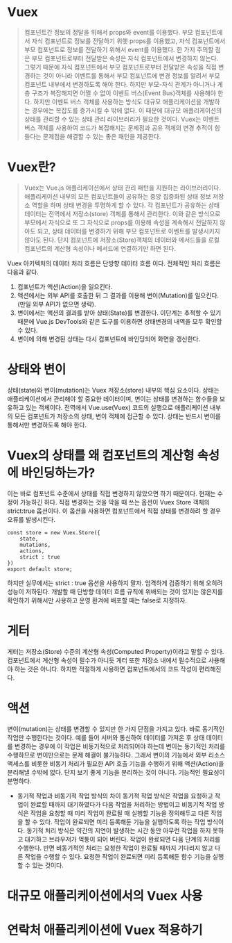 # Vuex
>컴포넌트간 정보의 정달을 위해서 props와 event를 이용했다. 부모 컴포넌트에서 자식 컴포넌트로 정보를 전달하기 위햇 props를 이용했고, 자식 컴포넌트에서 부모 컴포넌트로 정보를 전달하기 위해서 event를 이용했다. 한 가지 주의할 점은 부모 컴포넌트로부터 전달받은 속성은 자식 컴포넌트에서 변경하지 않는다. 그렇기 때문에 자식 컴포넌트에서 부모 컴포넌트로부터 전달받은 속성을 직접 변경하는 것이 아니라 이벤트를 통해서 부모 컴포넌트에 변경 정보를 알려서 부모 컴포넌트 내부에서 변경하도록 해야 한다. 하지만 부모-자식 관계가 아니거나 계층 구조가 복잡해지면 어쩔 수 없이 이벤트 버스(Event Bus)객체를 사용해야 한다. 하지만 이벤트 버스 객체를 사용하는 방식도 대규모 애플리케이션을 개발하는 경우에는 복잡도를 증가시킬 수 밖에 없다. 이 때문에 대규모 애플리케이션의 상태를 관리할 수 있는 상태 관리 라이브러리가 필요한 것이다. Vuex는 이벤트 버스 객체를 사용하여 코드가 복잡해지는 문제점과 공유 객체의 변경 추적이 힘들다는 문제점을 해결할 수 있는 좋은 패턴을 제공한다.

# Vuex란?
>Vuex는 Vue.js 애플리케이션에서 상태 관리 패턴을 지원하는 라이브러리이다. 애플리케이션 내부의 모든 컴포넌트들이 공유하는 중앙 집중화된 상태 정보 저장소 역할을 하며 상태 변경을 투명하게 할 수 있다. 각 컴포넌트가 공유하는 상태 데이터는 전역에서 저장소(store) 객체를 통해서 관리한다. 이와 같은 방식으로 부모에서 자식으로 또 그 자식으로 props를 이용해 속성을 계속해서 전달하지 않아도 되고, 상태 데이터를 변경하기 위해 부모 컴포넌트로 이벤트를 발생시키지 않아도 된다. 단지 컴포넌트에 저장소(Store)객체의 데이터와 메서드들을 로컬 컴포넌트의 계산형 속성이나 메서드에 연결하기만 하면 된다.

Vuex 아키텍처의 데이터 처리 흐름은 단방향 데이터 흐름 이다. 전체적인 처리 흐름은 다음과 같다.
1) 컴포넌트가 액션(Action)을 일으킨다.
2) 액션에서는 외부 API를 호출한 뒤 그 결과를 이용해 변이(Mutation)를 일으킨다.(만일 외부 API가 없으면 생략).
3) 변이에서는 액션의 결과를 받아 상태(State)를 변경한다. 이단계는 추적할 수 있기 때문에 Vue.js DevTools와 같은 도구를 이용하면 상태변경의 내역을 모두 확인할 수 있다.
4) 변이에 의해 변경된 상태는 다시 컴포넌트에 바인딩되어 화면을 갱신한다.

# 상태와 변이
상태(state)와 변이(mutation)는 Vuex 저장소(store) 내부의 핵심 요소이다. 상태는 애플리케이션에서 관리해야 할 중요한 데이터이며, 변이는 상태를 변경하는 함수들을 보유하고 있는 객체이다. 전역에서 Vue.use(Vuex) 코드의 실행으로 애플리케이션 내부의 모든 컴포넌트가 저장소의 상태, 변이 객체에 접근할 수 있다. 상태는 반드시 변이를 통해서만 변경하도록 해야 한다.

# Vuex의 상태를 왜 컴포넌트의 계산형 속성에 바인딩하는가?
이는 바로 컴포넌트 수준에서 상태를 직접 변경하지 않았으면 하기 때문이다. 현재는 수정이 가능하긴 하다. 직접 변경하는 것을 막을 때 쓰는 옵션이 Vuex Store 객체의 strict:true 옵션이다. 이 옵션을 사용하면 컴포넌트에서 직접 상태를 변경하려 할 경우 오류를 발생시킨다.

```
const store = new Vuex.Store({
    state,
    mutations,
    actions,
    strict : true
})
export default store;
```

하지만 실무에서는 strict : true 옵션을 사용하지 말자. 엄격하게 검증하기 위해 오히려 성능이 저하된다. 개발할 때 단방향 데이터 흐름 규칙에 위배되는 것이 있지는 않은지를 확인하기 위해서만 사용하고 운영 환겨에 배포할 때는 false로 지정하자.

# 게터
게터는 저장소(Store) 수준의 계산형 속성(Computed Property)이라고 말할 수 있다. 컴포넌트에서 계산형 속성이 필수가 아니듯 게터 또한 저장소 내에서 필수적으로 사용해야 하는 것은 아니다. 하지만 적절하게 사용하면 컴포넌트에서의 코드 작성이 편리해진다.

# 액션
변이(mutation)는 상태를 변경할 수 있지만 한 가지 단점을 가지고 있다. 바로 동기적인 작업만 수행한다는 것이다. 예를 들어 서버와 통신하여 데이터를 가져온 후 상태 데이터를 변경하는 경우에 이 작업은 비동기적으로 처리되어야 하는데 변이는 동기적인 처리를 수행하므로 변이만으로는 문제 해결이 불가능하다. 그래서 변이의 기능에서 외부 리소스 액세스를 비롯한 비동기 처리가 필요한 API 호출 기능을 수행하기 위해 액션(Action)을 분리해낼 수밖에 없다. 단지 보기 좋게 기능을 분리하는 것이 아니다. 기능적인 필요성이 분명하다.

* 동기적 작업과 비동기적 작업 방식의 차이
동기적 작업 방식은 작업을 요청하고 작업이 완료할 때까지 대기하였다가 다음 작업을 처리하는 방법이고 비동기적 작업 방식은 작업을 요청할 때 미리 작업이 완료될 때 실행할 기능을 정의해두고 다른 작업을 할 수 있다. 작업이 완료되면 미리 등록해둔 기능을 실행하도록 하는 작업 방식이다. 동기적 처리 방식은 약간의 지연이 발생하는 시간 동안 아무런 작업을 하지 못하고 대기하고 브라우저가 먹통이 되어 버린다. 작업이 완료되면 다음 단계의 처리를 수행한다. 반면 비동기적인 처리는 요청한 작업이 완료될 때까지 기다리지 않고 다른 작업을 수행할 수 있다. 요청한 작업이 완료되면 미리 등록해둔 함수 기능을 실행할 수 있는 것이다.



# 대규모 애플리케이션에서의 Vuex 사용


# 연락처 애플리케이션에 Vuex 적용하기

